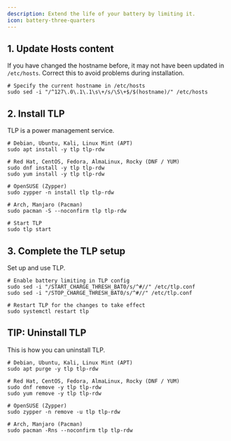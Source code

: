 ```yaml
---
description: Extend the life of your battery by limiting it.
icon: battery-three-quarters
---
```


## 1. Update Hosts content

If you have changed the hostname before, it may not have been updated in `/etc/hosts`. Correct this to avoid problems during installation.

```shell
# Specify the current hostname in /etc/hosts
sudo sed -i "/^127\.0\.1\.1\s\+/s/\S\+$/$(hostname)/" /etc/hosts
```

## 2. Install TLP

TLP is a power management service.

```shell
# Debian, Ubuntu, Kali, Linux Mint (APT)
sudo apt install -y tlp tlp-rdw

# Red Hat, CentOS, Fedora, AlmaLinux, Rocky (DNF / YUM)
sudo dnf install -y tlp tlp-rdw
sudo yum install -y tlp tlp-rdw

# OpenSUSE (Zypper)
sudo zypper -n install tlp tlp-rdw

# Arch, Manjaro (Pacman)
sudo pacman -S --noconfirm tlp tlp-rdw

# Start TLP
sudo tlp start
```

## 3. Complete the TLP setup

Set up and use TLP.

```shell
# Enable battery limiting in TLP config
sudo sed -i "/START_CHARGE_THRESH_BAT0/s/^#//" /etc/tlp.conf
sudo sed -i "/STOP_CHARGE_THRESH_BAT0/s/^#//" /etc/tlp.conf

# Restart TLP for the changes to take effect
sudo systemctl restart tlp
```

## TIP: Uninstall TLP

This is how you can uninstall TLP.

```shell
# Debian, Ubuntu, Kali, Linux Mint (APT)
sudo apt purge -y tlp tlp-rdw

# Red Hat, CentOS, Fedora, AlmaLinux, Rocky (DNF / YUM)
sudo dnf remove -y tlp tlp-rdw
sudo yum remove -y tlp tlp-rdw

# OpenSUSE (Zypper)
sudo zypper -n remove -u tlp tlp-rdw

# Arch, Manjaro (Pacman)
sudo pacman -Rns --noconfirm tlp tlp-rdw
```
